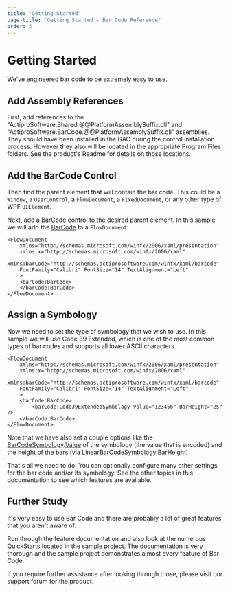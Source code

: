 ```yaml
---
title: "Getting Started"
page-title: "Getting Started - Bar Code Reference"
order: 3
---
```

# Getting Started

We've engineered bar code to be extremely easy to use.

## Add Assembly References

First, add references to the "ActiproSoftware.Shared.@@PlatformAssemblySuffix.dll" and "ActiproSoftware.BarCode.@@PlatformAssemblySuffix.dll" assemblies.  They should have been installed in the GAC during the control installation process.  However they also will be located in the appropriate Program Files folders.  See the product's Readme for details on those locations.

## Add the BarCode Control

Then find the parent element that will contain the bar code.  This could be a `Window`, a `UserControl`, a `FlowDocument`, a `FixedDocument`, or any other type of WPF `UIElement`.

Next, add a [BarCode](xref:@ActiproUIRoot.Controls.BarCode.BarCode) control to the desired parent element.  In this sample we will add the [BarCode](xref:@ActiproUIRoot.Controls.BarCode.BarCode) to a `FlowDocument`:

```xaml
<FlowDocument 
	xmlns="http://schemas.microsoft.com/winfx/2006/xaml/presentation"
	xmlns:x="http://schemas.microsoft.com/winfx/2006/xaml"
	xmlns:barCode="http://schemas.actiprosoftware.com/winfx/xaml/barcode" 
	FontFamily="Calibri" FontSize="14" TextAlignment="Left"	
	>
	<barCode:BarCode>
	</barCode:BarCode>
</FlowDocument>
```

## Assign a Symbology

Now we need to set the type of symbology that we wish to use.  In this sample we will use Code 39 Extended, which is one of the most common types of bar codes and supports all lower ASCII characters.

```xaml
<FlowDocument 
	xmlns="http://schemas.microsoft.com/winfx/2006/xaml/presentation"
	xmlns:x="http://schemas.microsoft.com/winfx/2006/xaml"
	xmlns:barCode="http://schemas.actiprosoftware.com/winfx/xaml/barcode" 
	FontFamily="Calibri" FontSize="14" TextAlignment="Left"	
	>
	<barCode:BarCode>
		<barCode:Code39ExtendedSymbology Value="123456" BarHeight="25" />
	</barCode:BarCode>
</FlowDocument>
```

Note that we have also set a couple options like the [BarCodeSymbology](xref:@ActiproUIRoot.Controls.BarCode.BarCodeSymbology).[Value](xref:@ActiproUIRoot.Controls.BarCode.BarCodeSymbology.Value) of the symbology (the value that is encoded) and the height of the bars (via [LinearBarCodeSymbology](xref:@ActiproUIRoot.Controls.BarCode.LinearBarCodeSymbology).[BarHeight](xref:@ActiproUIRoot.Controls.BarCode.LinearBarCodeSymbology.BarHeight)).

That's all we need to do!  You can optionally configure many other settings for the bar code and/or its symbology.  See the other topics in this documentation to see which features are available.

## Further Study

It's very easy to use Bar Code and there are probably a lot of great features that you aren't aware of.

Run through the feature documentation and also look at the numerous QuickStarts located in the sample project.  The documentation is very thorough and the sample project demonstrates almost every feature of Bar Code.

If you require further assistance after looking through those, please visit our support forum for the product.
